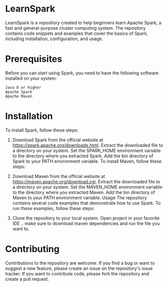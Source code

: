 # LearnSpark
LearnSpark is a repository created to help beginners learn Apache Spark, a fast and general-purpose cluster computing system. The repository contains code snippets and examples that cover the basics of Spark, including installation, configuration, and usage.

# Prerequisites
Before you can start using Spark, you need to have the following software installed on your system:
    
    Java 8 or higher
    Apache Spark
    Apache Maven

# Installation
To install Spark, follow these steps:

1. Download Spark from the official website at https://spark.apache.org/downloads.html.
Extract the downloaded file to a directory on your system.
Set the SPARK_HOME environment variable to the directory where you extracted Spark.
Add the bin directory of Spark to your PATH environment variable.
To install Maven, follow these steps:

2. Download Maven from the official website at https://maven.apache.org/download.cgi.
Extract the downloaded file to a directory on your system.
Set the MAVEN_HOME environment variable to the directory where you extracted Maven.
Add the bin directory of Maven to your PATH environment variable.
Usage
The repository contains several code examples that demonstrate how to use Spark. To run these examples, follow these steps:

3. Clone the repository to your local system.
Open project in your favorite IDE .. make sure to download maven dependencies 
and run the file you want to.

# Contributing
Contributions to the repository are welcome. If you find a bug or want to suggest a new feature, please create an issue on the repository's issue tracker. If you want to contribute code, please fork the repository and create a pull request.




